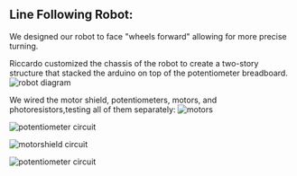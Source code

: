 ## Line Following Robot:
We designed our robot to face "wheels forward" allowing for more precise turning.

Riccardo customized the chassis of the robot to create a two-story structure that stacked the arduino on top of the potentiometer breadboard.
![robot diagram](https://github.com/IanCunningham447/ECE5LineFollowingRobot/assets/109472436/5c0d2284-f235-4510-8cf7-ba3c5c3bb1c3)

We wired the motor shield, potentiometers, motors, and photoresistors,testing all of them separately:
![motors](https://github.com/IanCunningham447/ECE5LineFollowingRobot/assets/109472436/074424ed-b1c1-485b-a761-b626a5e1a540)

![potentiometer circuit](https://github.com/IanCunningham447/ECE5LineFollowingRobot/assets/109472436/2984df93-b714-45a5-be48-d5c288a1ff3e)

![motorshield circuit](https://github.com/IanCunningham447/ECE5LineFollowingRobot/assets/109472436/a725dcc3-bc59-40ba-9ee4-359bb7220e16)

![potentiometer circuit](https://github.com/IanCunningham447/ECE5LineFollowingRobot/assets/109472436/6d9ce02d-29ac-49f4-979a-cc0ff32164f9)
